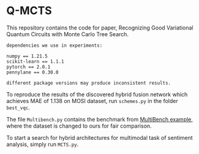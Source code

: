 # Q-MCTS
This repository contains the code for paper, Recognizing Good Variational Quantum Circuits with Monte Carlo Tree Search.
```
dependencies we use in experiments:

numpy == 1.21.5
scikit-learn == 1.1.1
pytorch == 2.0.1
pennylane == 0.30.0

different package versions may produce inconsistent results.
```
To reproduce the results of the discovered hybrid fusion network which achieves MAE of 1.138 on MOSI dataset, run ```schemes.py``` in the folder ```best_vqc```.

The file ```Multibench.py``` contains the benchmark from <a href="https://github.com/pliang279/MultiBench/blob/main/examples/Multibench_Example_Usage_Colab.ipynb">MultiBench example</a>, where the dataset is changed to ours for fair comparison.

To start a search for hybrid architectures for multimodal task of sentiment analysis, simply run ```MCTS.py```.